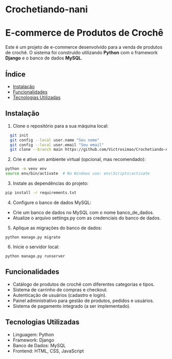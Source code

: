 # Crochetiando-nani
# E-commerce de Produtos de Crochê

Este é um projeto de e-commerce desenvolvido para a venda de produtos de crochê. O sistema foi construído utilizando **Python** com o framework **Django** e o banco de dados **MySQL**.

## Índice

- [Instalação](#instalação)
- [Funcionalidades](#funcionalidades)
- [Tecnologias Utilizadas](#tecnologias-utilizadas)

## Instalação

 1. Clone o repositório para a sua máquina local:
   ```bash
     git init
     git config --local user.name "Seu nome"
     git config --local user.email "Seu email"
     git clone --branch main https://github.com/Victrosimao/Crochetiando-nani.git
  ```

 2. Crie e ative um ambiente virtual (opcional, mas recomendado):
 ```bash
python -m venv env
source env/bin/activate  # No Windows use: env\Scripts\activate
  ```
 3. Instale as dependências do projeto:
  ```bash
pip install -r requirements.txt
  ```

 4. Configure o banco de dados MySQL:

- Crie um banco de dados no MySQL com o nome banco_de_dados.
- Atualize o arquivo settings.py com as credenciais do banco de dados.

 5. Aplique as migrações do banco de dados:
  ```
python manage.py migrate
  ```

 6. Inicie o servidor local:
  ```
python manage.py runserver
  ```

## Funcionalidades
- Catálogo de produtos de crochê com diferentes categorias e tipos.
- Sistema de carrinho de compras e checkout.
- Autenticação de usuários (cadastro e login).
- Painel administrativo para gestão de produtos, pedidos e usuários.
- Sistema de pagamento integrado (a ser implementado).

## Tecnologias Utilizadas
- Linguagem: Python
- Framework: Django
- Banco de Dados: MySQL
- Frontend: HTML, CSS, JavaScript

